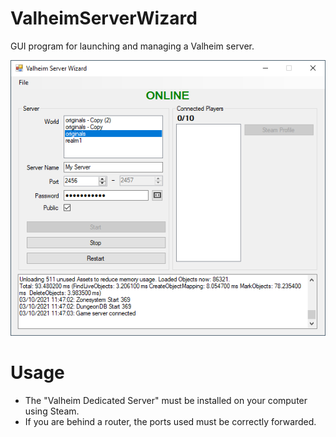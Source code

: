 # ValheimServerWizard
GUI program for launching and managing a Valheim server.

![ValheimServerWizard basic screenshot](/Screenshots/Screenshot000.png)

# Usage
* The "Valheim Dedicated Server" must be installed on your computer using Steam.
* If you are behind a router, the ports used must be correctly forwarded.
